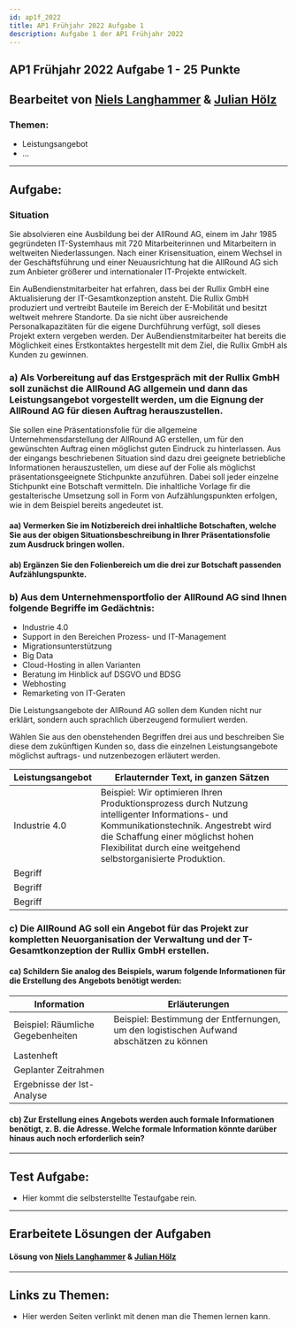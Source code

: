 ```yaml
---
id: ap1f_2022
title: AP1 Frühjahr 2022 Aufgabe 1
description: Aufgabe 1 der AP1 Frühjahr 2022
---
```

## AP1 Frühjahr 2022 Aufgabe 1 - 25 Punkte

## Bearbeitet von [Niels Langhammer](../../../user/Auszubildende%20Michel/langhammer.md) & [Julian Hölz](../../../user/Auszubildende%20Holldack/hoelz.md)

### Themen:

- Leistungsangebot
- ...

----

## Aufgabe:

### Situation
Sie absolvieren eine Ausbildung bei der AllRound AG, einem im Jahr 1985 gegründeten IT-Systemhaus mit 720 Mitarbeiterinnen
und Mitarbeitern in weltweiten Niederlassungen. Nach einer Krisensituation, einem Wechsel in der Geschäftsführung und einer Neuausrichtung hat die AllRound AG sich zum Anbieter größerer und internationaler IT-Projekte entwickelt.

Ein AuBendienstmitarbeiter hat erfahren, dass bei der Rullix GmbH eine Aktualisierung der IT-Gesamtkonzeption ansteht. Die Rullix GmbH produziert und vertreibt Bauteile im Bereich der E-Mobilität und besitzt weltweit mehrere Standorte. Da sie nicht über ausreichende Personalkapazitäten für die eigene Durchführung verfügt, soll dieses Projekt extern vergeben werden. Der AuBendienstmitarbeiter hat bereits die Möglichkeit eines Erstkontaktes hergestellt mit dem Ziel, die Rullix GmbH als Kunden zu
gewinnen.

### a) Als Vorbereitung auf das Erstgespräch mit der Rullix GmbH soll zunächst die AllRound AG allgemein und dann das Leistungsangebot vorgestellt werden, um die Eignung der AllRound AG für diesen Auftrag herauszustellen.
Sie sollen eine Präsentationsfolie für die allgemeine Unternehmensdarstellung der AllRound AG erstellen, um für den gewünschten Auftrag einen möglichst guten Eindruck zu hinterlassen. Aus der eingangs beschriebenen Situation sind dazu drei geeignete betriebliche Informationen herauszustellen, um diese auf der Folie als möglichst präsentationsgeeignete Stichpunkte anzuführen. Dabei soll jeder einzelne Stichpunkt eine Botschaft vermitteln. Die inhaltliche Vorlage fir die gestalterische Umsetzung soll in Form von Aufzählungspunkten erfolgen, wie in dem Beispiel bereits angedeutet ist.

#### aa) Vermerken Sie im Notizbereich drei inhaltliche Botschaften, welche Sie aus der obigen Situationsbeschreibung in Ihrer Präsentationsfolie zum Ausdruck bringen wollen.

#### ab) Ergänzen Sie den Folienbereich um die drei zur Botschaft passenden Aufzählungspunkte.

### b) Aus dem Unternehmensportfolio der AllRound AG sind Ihnen folgende Begriffe im Gedächtnis:
- Industrie 4.0
- Support in den Bereichen Prozess- und IT-Management
- Migrationsunterstützung
- Big Data
- Cloud-Hosting in allen Varianten
- Beratung im Hinblick auf DSGVO und BDSG
- Webhosting
- Remarketing von IT-Geraten

Die Leistungsangebote der AllRound AG sollen dem Kunden nicht nur erklärt, sondern auch sprachlich überzeugend formuliert werden.

Wählen Sie aus den obenstehenden Begriffen drei aus und beschreiben Sie diese dem zukünftigen Kunden so, dass die einzelnen Leistungsangebote möglichst auftrags- und nutzenbezogen erläutert werden.

| Leistungsangebot | Erlauternder Text, in ganzen Sätzen |
| --- | --- |
| Industrie 4.0 | Beispiel: Wir optimieren Ihren Produktionsprozess durch Nutzung intelligenter Informations- und Kommunikationstechnik. Angestrebt wird die Schaffung einer möglichst hohen Flexibilitat durch eine weitgehend selbstorganisierte Produktion. |
| Begriff |  |
| Begriff |  |
| Begriff |  |

### c) Die AllRound AG soll ein Angebot für das Projekt zur kompletten Neuorganisation der Verwaltung und der T-Gesamtkonzeption der Rullix GmbH erstellen.

#### ca) Schildern Sie analog des Beispiels, warum folgende Informationen für die Erstellung des Angebots benötigt werden:

| Information | Erläuterungen |
|---|---|
| Beispiel: Räumliche Gegebenheiten | Beispiel: Bestimmung der Entfernungen, um den logistischen Aufwand abschätzen zu können |
| Lastenheft |  |
| Geplanter Zeitrahmen |  |
| Ergebnisse der Ist-Analyse |  |

#### cb) Zur Erstellung eines Angebots werden auch formale Informationen benötigt, z. B. die Adresse. Welche formale Information könnte darüber hinaus auch noch erforderlich sein?

----

## Test Aufgabe:

- Hier kommt die selbsterstellte Testaufgabe rein.

----

## Erarbeitete Lösungen der Aufgaben

#### Lösung von [Niels Langhammer](solution/ap1f_2022_a1_solution_langhammer.md) & [Julian Hölz](solution/ap1f_2022_a1_solution_hoelz.md)

----

## Links zu Themen:

- Hier werden Seiten verlinkt mit denen man die Themen lernen kann.
